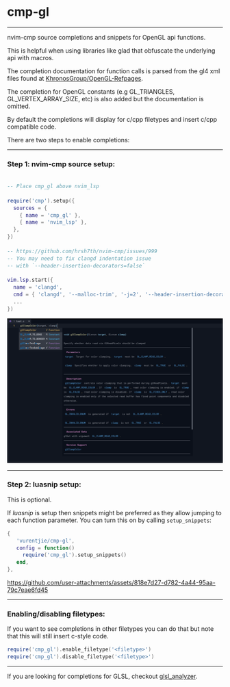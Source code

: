 # cmp-gl
---
nvim-cmp source completions and snippets for OpenGL api functions.

This is helpful when using libraries like glad that obfuscate the underlying api with macros.

The completion documentation for function calls is parsed from the gl4 xml files found at [KhronosGroup/OpenGL-Refpages](https://github.com/KhronosGroup/OpenGL-Refpages/tree/main/gl4).

The completion for OpenGL constants (e.g GL_TRIANGLES, GL_VERTEX_ARRAY_SIZE, etc) is also added but the documentation is omitted.

By default the completions will display for c/cpp filetypes and insert c/cpp compatible code.

There are two steps to enable completions:

---

### Step 1: nvim-cmp source setup:

```lua

-- Place cmp_gl above nvim_lsp

require('cmp').setup({
  sources = {
    { name = 'cmp_gl' },
    { name = 'nvim_lsp' },
  },
})

-- https://github.com/hrsh7th/nvim-cmp/issues/999
-- You may need to fix clangd indentation issue
-- with `--header-insertion-decorators=false`

vim.lsp.start({
  name = 'clangd',
  cmd = { 'clangd', '--malloc-trim', '-j=2', '--header-insertion-decorators=false' },
  ...
})

```

 ![](demo.png)

---

### Step 2: luasnip setup:

This is optional.

If *luasnip* is setup then snippets might be preferred as they allow jumping to
each function parameter. You can turn this on by calling `setup_snippets`:

```lua
{
   'vurentjie/cmp-gl',
   config = function()
     require('cmp_gl').setup_snippets()
   end,
},   
```

https://github.com/user-attachments/assets/818e7d27-d782-4a44-95aa-79c7eae6fd45

---

### Enabling/disabling filetypes:

If you want to see completions in other filetypes you can do that but note that this will still insert c-style code. 

```lua
require('cmp_gl').enable_filetype('<filetype>')
require('cmp_gl').disable_filetype('<filetype>')
```

---

If you are looking for completions for GLSL, checkout [glsl_analyzer](https://github.com/nolanderc/glsl_analyzer).
